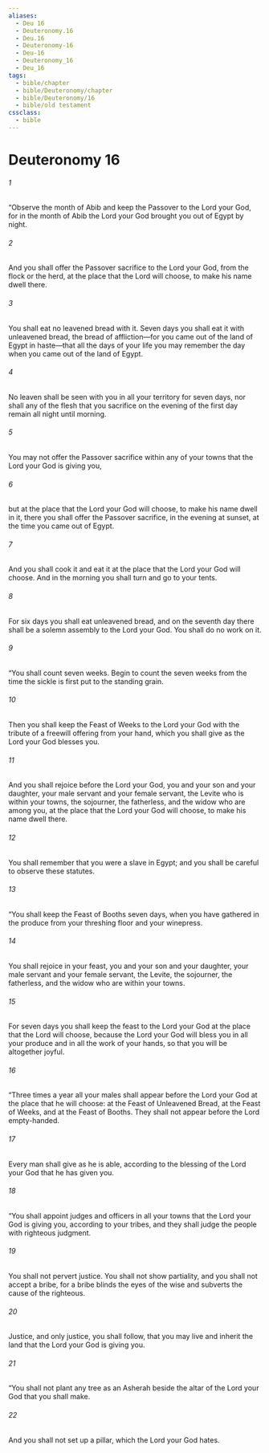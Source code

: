 ```yaml
---
aliases:
  - Deu 16
  - Deuteronomy.16
  - Deu.16
  - Deuteronomy-16
  - Deu-16
  - Deuteronomy_16
  - Deu_16
tags:
  - bible/chapter
  - bible/Deuteronomy/chapter
  - bible/Deuteronomy/16
  - bible/old testament
cssclass:
  - bible
---
```


# Deuteronomy 16

###### 1
“Observe the month of Abib and keep the Passover to the Lord your God, for in the month of Abib the Lord your God brought you out of Egypt by night.
###### 2
And you shall offer the Passover sacrifice to the Lord your God, from the flock or the herd, at the place that the Lord will choose, to make his name dwell there.
###### 3
You shall eat no leavened bread with it. Seven days you shall eat it with unleavened bread, the bread of affliction—for you came out of the land of Egypt in haste—that all the days of your life you may remember the day when you came out of the land of Egypt.
###### 4
No leaven shall be seen with you in all your territory for seven days, nor shall any of the flesh that you sacrifice on the evening of the first day remain all night until morning.
###### 5
You may not offer the Passover sacrifice within any of your towns that the Lord your God is giving you,
###### 6
but at the place that the Lord your God will choose, to make his name dwell in it, there you shall offer the Passover sacrifice, in the evening at sunset, at the time you came out of Egypt.
###### 7
And you shall cook it and eat it at the place that the Lord your God will choose. And in the morning you shall turn and go to your tents.
###### 8
For six days you shall eat unleavened bread, and on the seventh day there shall be a solemn assembly to the Lord your God. You shall do no work on it.
###### 9
“You shall count seven weeks. Begin to count the seven weeks from the time the sickle is first put to the standing grain.
###### 10
Then you shall keep the Feast of Weeks to the Lord your God with the tribute of a freewill offering from your hand, which you shall give as the Lord your God blesses you.
###### 11
And you shall rejoice before the Lord your God, you and your son and your daughter, your male servant and your female servant, the Levite who is within your towns, the sojourner, the fatherless, and the widow who are among you, at the place that the Lord your God will choose, to make his name dwell there.
###### 12
You shall remember that you were a slave in Egypt; and you shall be careful to observe these statutes.
###### 13
“You shall keep the Feast of Booths seven days, when you have gathered in the produce from your threshing floor and your winepress.
###### 14
You shall rejoice in your feast, you and your son and your daughter, your male servant and your female servant, the Levite, the sojourner, the fatherless, and the widow who are within your towns.
###### 15
For seven days you shall keep the feast to the Lord your God at the place that the Lord will choose, because the Lord your God will bless you in all your produce and in all the work of your hands, so that you will be altogether joyful.
###### 16
“Three times a year all your males shall appear before the Lord your God at the place that he will choose: at the Feast of Unleavened Bread, at the Feast of Weeks, and at the Feast of Booths. They shall not appear before the Lord empty-handed.
###### 17
Every man shall give as he is able, according to the blessing of the Lord your God that he has given you.
###### 18
“You shall appoint judges and officers in all your towns that the Lord your God is giving you, according to your tribes, and they shall judge the people with righteous judgment.
###### 19
You shall not pervert justice. You shall not show partiality, and you shall not accept a bribe, for a bribe blinds the eyes of the wise and subverts the cause of the righteous.
###### 20
Justice, and only justice, you shall follow, that you may live and inherit the land that the Lord your God is giving you.
###### 21
“You shall not plant any tree as an Asherah beside the altar of the Lord your God that you shall make.
###### 22
And you shall not set up a pillar, which the Lord your God hates.



